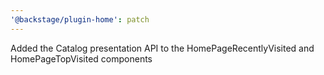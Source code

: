 ```yaml
---
'@backstage/plugin-home': patch
---
```


Added the Catalog presentation API to the HomePageRecentlyVisited and HomePageTopVisited components
